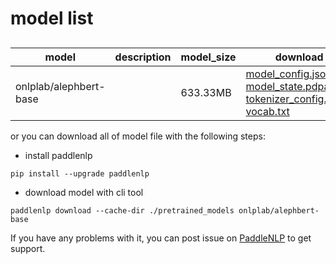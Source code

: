 #  model list

##  

| model  | description | model_size  | download         |
| --- | --- | --- | --- |
|onlplab/alephbert-base|  | 633.33MB | [model_config.json](https://bj.bcebos.com/paddlenlp/models/community/onlplab/alephbert-base/model_config.json)<br>[model_state.pdparams](https://bj.bcebos.com/paddlenlp/models/community/onlplab/alephbert-base/model_state.pdparams)<br>[tokenizer_config.json](https://bj.bcebos.com/paddlenlp/models/community/onlplab/alephbert-base/tokenizer_config.json)<br>[vocab.txt](https://bj.bcebos.com/paddlenlp/models/community/onlplab/alephbert-base/vocab.txt) |

or you can download all of model file with the following steps:

* install paddlenlp

```shell
pip install --upgrade paddlenlp
```

* download model with cli tool

```shell
paddlenlp download --cache-dir ./pretrained_models onlplab/alephbert-base
```

If you have any problems with it, you can post issue on [PaddleNLP](https://github.com/PaddlePaddle/PaddleNLP) to get support.
